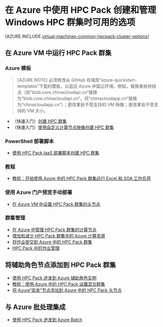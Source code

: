 <properties
    pageTitle="云中的 Windows HPC Pack 群集选项 | Azure"
    description="了解在 Azure 云中使用 Microsoft HPC Pack 创建和管理 Windows 高性能计算 (HPC) 群集时可用的选项"
    services="virtual-machines-windows,cloud-services,batch"
    documentationcenter=""
    author="dlepow"
    manager="timlt"
    editor=""
    tags="azure-resource-manager,azure-service-management,hpc-pack" />
<tags 
    ms.assetid="02c5566d-2129-483c-9ecf-0d61030442d7"
    ms.service="virtual-machines-windows"
    ms.devlang="na"
    ms.topic="article"
    ms.tgt_pltfrm="vm-windows"
    ms.workload="big-compute"
    ms.date="11/17/2016"
    wacn.date="01/20/2017"
    ms.author="danlep" />

# 在 Azure 中使用 HPC Pack 创建和管理 Windows HPC 群集时可用的选项
[AZURE.INCLUDE [virtual-machines-common-hpcpack-cluster-options](../../includes/virtual-machines-common-hpcpack-cluster-options.md)]

## 在 Azure VM 中运行 HPC Pack 群集
### Azure 模板

>[AZURE.NOTE] 必须修改从 GitHub 存储库“azure-quickstart-templates”下载的模板，以适应 Azure 中国云环境。例如，替换某些终结点（将“blob.core.chinacloudapi.cn”替换为“blob.core.chinacloudapi.cn”，将“chinacloudapp.cn”替换为“chinacloudapp.cn”）；更改某些不受支持的 VM 映像；更改某些不受支持的 VM 大小。

* （快速入门）[创建 HPC 群集](https://github.com/Azure/azure-quickstart-templates/tree/master/create-hpc-cluster)
* （快速入门）[使用自定义计算节点映像创建 HPC 群集](https://github.com/Azure/azure-quickstart-templates/tree/master/create-hpc-cluster-custom-image)

### PowerShell 部署脚本
* [使用 HPC Pack IaaS 部署脚本创建 HPC 群集](/documentation/articles/virtual-machines-windows-classic-hpcpack-cluster-powershell-script/)

### 教程
* [教程：开始使用 Azure 中的 HPC Pack 群集运行 Excel 和 SOA 工作负荷](/documentation/articles/virtual-machines-windows-excel-cluster-hpcpack/)

### 使用 Azure 门户预览手动部署
* [在 Azure VM 中设置 HPC Pack 群集的头节点](/documentation/articles/virtual-machines-windows-hpcpack-cluster-headnode/)

### 群集管理
* [在 Azure 中管理 HPC Pack 群集的计算节点](/documentation/articles/virtual-machines-windows-classic-hpcpack-cluster-node-manage/)
* [增加和减少 HPC Pack 群集中的 Azure 计算资源](/documentation/articles/virtual-machines-windows-classic-hpcpack-cluster-node-autogrowshrink/)
* [将作业提交到 Azure 中的 HPC Pack 群集](/documentation/articles/virtual-machines-windows-hpcpack-cluster-submit-jobs/)
* [HPC Pack 中的作业管理](https://technet.microsoft.com/zh-cn/library/jj899585.aspx)

## 将辅助角色节点添加到 HPC Pack 群集
* [使用 HPC Pack 迸发到 Azure 辅助角色实例](https://technet.microsoft.com/zh-cn/library/gg481749.aspx)
* [教程：使用 Azure 中的 HPC Pack 设置混合群集](/documentation/articles/cloud-services-setup-hybrid-hpcpack-cluster/)
* [将 Azure“突发”节点添加到 Azure 中的 HPC Pack 头节点](/documentation/articles/virtual-machines-windows-classic-hpcpack-cluster-node-burst/)

## 与 Azure 批处理集成
* [使用 HPC Pack 迸发到 Azure Batch](https://technet.microsoft.com/zh-cn/library/mt612877.aspx)

<!---HONumber=Mooncake_0116_2017-->
<!--Update_Description: update meta properties & wording update-->